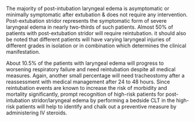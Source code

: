 The majority of post-intubation laryngeal edema is asymptomatic or minimally symptomatic after extubation & does not require any intervention. Post-extubation stridor represents the symptomatic form of severe laryngeal edema in nearly two-thirds of such patients. Almost 50% of patients with post-extubation stridor will require reintubation. it should also be noted that different patients will have varying laryngeal injuries of different grades in isolation or in combination which determines the clinical manifestation.

About 10.5% of the patients with laryngeal edema will progress to worsening respiratory failure and need reintubation despite all medical measures. Again, another small percentage will need tracheostomy after a reassessment with medical management after 24 to 48 hours. Since reintubation events are known to increase the risk of morbidity and mortality significantly, prompt recognition of high-risk patients for post-intubation stridor/laryngeal edema by performing a bedside CLT in the high-risk patients will help to identify and chalk out a preventive measure by administering IV steroids.